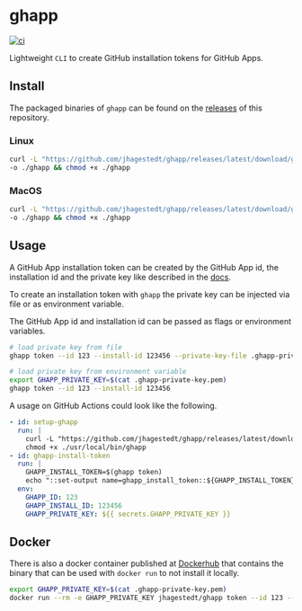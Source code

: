 # ghapp

[![ci](https://github.com/jhagestedt/ghapp/actions/workflows/ci.yml/badge.svg)](https://github.com/jhagestedt/ghapp/actions/workflows/ci.yml)

Lightweight `CLI` to create GitHub installation tokens for GitHub Apps.

## Install

The packaged binaries of `ghapp` can be found on the [releases](https://github.com/jhagestedt/ghapp/releases) of this repository.

### Linux

```bash
curl -L "https://github.com/jhagestedt/ghapp/releases/latest/download/ghapp_linux_amd64" \
-o ./ghapp && chmod +x ./ghapp
```

### MacOS

```bash
curl -L "https://github.com/jhagestedt/ghapp/releases/latest/download/ghapp_darwin_amd64" \
-o ./ghapp && chmod +x ./ghapp
```

## Usage

A GitHub App installation token can be created by the GitHub App id, the installation id and the private key like described in the [docs](https://docs.github.com/en/developers/apps/building-github-apps/authenticating-with-github-apps).

To create an installation token with `ghapp` the private key can be injected via file or as environment variable.

The GitHub App id and installation id can be passed as flags or environment variables.

```bash
# load private key from file
ghapp token --id 123 --install-id 123456 --private-key-file .ghapp-private-key.pem

# load private key from environment variable
export GHAPP_PRIVATE_KEY=$(cat .ghapp-private-key.pem)
ghapp token --id 123 --install-id 123456
```

A usage on GitHub Actions could look like the following.

```yaml
- id: setup-ghapp
  run: |
    curl -L "https://github.com/jhagestedt/ghapp/releases/latest/download/ghapp_linux_amd64" -o ./usr/local/bin/ghapp
    chmod +x ./usr/local/bin/ghapp
- id: ghapp-install-token
  run: |
    GHAPP_INSTALL_TOKEN=$(ghapp token)
    echo "::set-output name=ghapp_install_token::${GHAPP_INSTALL_TOKEN}"
  env:
    GHAPP_ID: 123
    GHAPP_INSTALL_ID: 123456
    GHAPP_PRIVATE_KEY: ${{ secrets.GHAPP_PRIVATE_KEY }}
```

## Docker

There is also a docker container published at [Dockerhub](https://hub.docker.com/repository/docker/jhagestedt/ghapp) that contains the binary that can be used with `docker run` to not install it locally.

```bash
export GHAPP_PRIVATE_KEY=$(cat .ghapp-private-key.pem)
docker run --rm -e GHAPP_PRIVATE_KEY jhagestedt/ghapp token --id 123 --installation-id 123456
```
